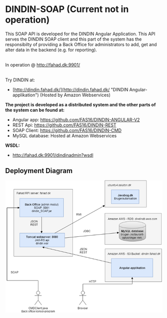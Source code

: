 # DINDIN-SOAP (Current not in operation)

This SOAP API is developed for the DINDIN Angular Application. This API serves the DINDIN SOAP client and this part of the system has the responsibilty of providing a Back Office for administrators to add, get and alter data in the backend (e.g. for reporting). 

<br> In operation @ http://fahad.dk:9901/ <br>

<br>Try DINDIN at:<br>
- [http://dindin.fahad.dk/](http://dindin.fahad.dk/ "DINDIN Angular-applikation") (Hosted by Amazon Webservices)

<b>The project is developed as a distributed system and the other parts of the system can be found at:</b>
- Angular app: https://github.com/FAS16/DINDIN-ANGULAR-V2
- REST Api: https://github.com/FAS16/DINDIN-REST
- SOAP Client: https://github.com/FAS16/DINDIN-CMD
- MySQL database: Hosted at Amazon Webservices

<b>WSDL:</b>
- http://fahad.dk:9901/dindinadmin?wsdl

## Deployment Diagram

![alt text](https://github.com/FAS16/DINDIN-ANGULAR-V2/blob/master/deplyment%20diagram.png)


















